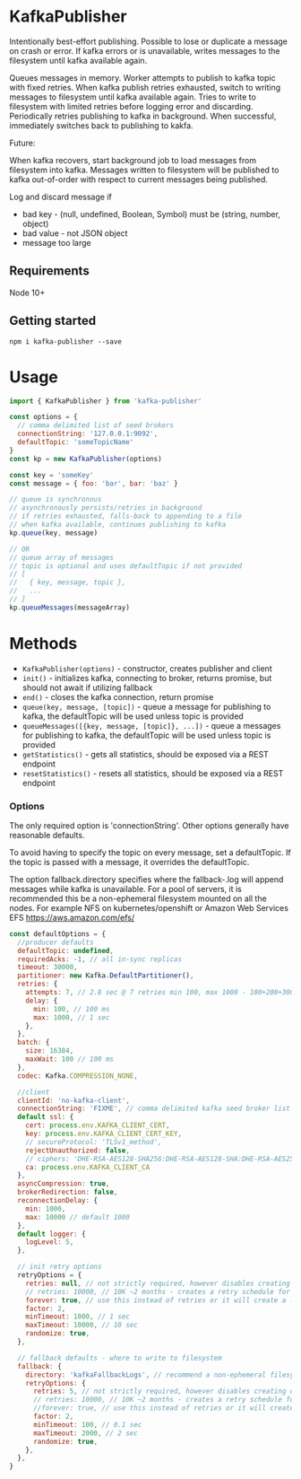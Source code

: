 # KafkaPublisher

Intentionally best-effort publishing.
Possible to lose or duplicate a message on crash or error.
If kafka errors or is unavailable, writes messages to the filesystem until kafka available again.

Queues messages in memory.
Worker attempts to publish to kafka topic with fixed retries.
When kafka publish retries exhausted, switch to writing messages to filesystem until kafka available again.
Tries to write to filesystem with limited retries before logging error and discarding.
Periodically retries publishing to kafka in background.
When successful, immediately switches back to publishing to kakfa.

Future:

When kafka recovers, start background job to load messages from filesystem into kafka.
Messages written to filesystem will be published to kafka out-of-order with respect to current messages being published.

Log and discard message if

  * bad key - (null, undefined, Boolean, Symbol) must be (string, number, object)
  * bad value - not JSON object
  * message too large

## Requirements

Node 10+

## Getting started

```console
npm i kafka-publisher --save
```

# Usage

```javascript
import { KafkaPublisher } from 'kafka-publisher'

const options = {
  // comma delimited list of seed brokers
  connectionString: '127.0.0.1:9092',
  defaultTopic: 'someTopicName'
}
const kp = new KafkaPublisher(options)

const key = 'someKey'
const message = { foo: 'bar', bar: 'baz' }

// queue is synchronous
// asynchronously persists/retries in background
// if retries exhausted, falls-back to appending to a file
// when kafka available, continues publishing to kafka
kp.queue(key, message)

// OR
// queue array of messages
// topic is optional and uses defaultTopic if not provided
// [
//   { key, message, topic },
//   ...
// ]
kp.queueMessages(messageArray)
```

# Methods

   * `KafkaPublisher(options)` - constructor, creates publisher and client
   * `init()` - initializes kafka, connecting to broker, returns promise, but should not await if utilizing fallback
   * `end()` - closes the kafka connection, return promise
   * `queue(key, message, [topic])` - queue a message for publishing to kafka, the defaultTopic will be used unless topic is provided
   * `queueMessages([{key, message, [topic]}, ...])` - queue a messages for publishing to kafka, the defaultTopic will be used unless topic is provided
   * `getStatistics()` - gets all statistics, should be exposed via a REST endpoint
   * `resetStatistics()` - resets all statistics, should be exposed via a REST endpoint

### Options

The only required option is 'connectionString'. Other options generally have reasonable defaults.

To avoid having to specify the topic on every message, set a defaultTopic.
If the topic is passed with a message, it overrides the defaultTopic.

The option fallback.directory specifies where the fallback-<UUIDv4>.log will append messages while kafka is unavailable.
For a pool of servers, it is recommended this be a non-ephemeral filesystem mounted on all the nodes.
For example NFS on kubernetes/openshift or Amazon Web Services EFS https://aws.amazon.com/efs/


```javascript
const defaultOptions = {
  //producer defaults
  defaultTopic: undefined,
  requiredAcks: -1, // all in-sync replicas
  timeout: 30000,
  partitioner: new Kafka.DefaultPartitioner(),
  retries: {
    attempts: 7, // 2.8 sec @ 7 retries min 100, max 1000 - 100+200+300+400+500+600+700=2800
    delay: {
      min: 100, // 100 ms
      max: 1000, // 1 sec
    },
  },
  batch: {
    size: 16384,
    maxWait: 100 // 100 ms
  },
  codec: Kafka.COMPRESSION_NONE,

  //client
  clientId: 'no-kafka-client',
  connectionString: 'FIXME', // comma delimited kafka seed broker list '127.0.0.1:9092,...'
  default ssl: {
    cert: process.env.KAFKA_CLIENT_CERT,
    key: process.env.KAFKA_CLIENT_CERT_KEY,
    // secureProtocol: 'TLSv1_method',
    rejectUnauthorized: false,
    // ciphers: 'DHE-RSA-AES128-SHA256:DHE-RSA-AES128-SHA:DHE-RSA-AES256-SHA256:DHE-RSA-AES256-SHA:AES128-SHA256:AES128-SHA:AES256-SHA256:AES256-SHA:RC4-SHA',
    ca: process.env.KAFKA_CLIENT_CA
  },
  asyncCompression: true,
  brokerRedirection: false,
  reconnectionDelay: {
    min: 1000,
    max: 10000 // default 1000
  },
  default logger: {
    logLevel: 5,
  },

  // init retry options
  retryOptions = {
    retries: null, // not strictly required, however disables creating default retry table
    // retries: 10000, // 10K ~2 months - creates a retry schedule for all retries (rediculous, why not computing) 8 9's causes FATAL ERROR: CALL_AND_RETRY_LAST Allocation failed - JavaScript heap out of memory
    forever: true, // use this instead of retries or it will create a lookup table for all retries wasting cycles and memory
    factor: 2,
    minTimeout: 1000, // 1 sec
    maxTimeout: 10000, // 10 sec
    randomize: true,
  },

  // fallback defaults - where to write to filesystem
  fallback: {
    directory: 'kafkaFallbackLogs', // recommend a non-ephemeral filesystem mount, shared by all nodes
    retryOptions: {
      retries: 5, // not strictly required, however disables creating default retry table
      // retries: 10000, // 10K ~2 months - creates a retry schedule for all retries (rediculous, why not computing) 8 9's causes FATAL ERROR: CALL_AND_RETRY_LAST Allocation failed - JavaScript heap out of memory
      //forever: true, // use this instead of retries or it will create a lookup table for all retries wasting cycles and memory
      factor: 2,
      minTimeout: 100, // 0.1 sec
      maxTimeout: 2000, // 2 sec
      randomize: true,
    },
  },
}
```
